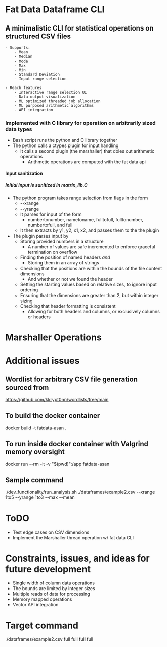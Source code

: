 # Fat Data Dataframe CLI
## A minimalistic CLI for statistical operations on structured CSV files
    - Supports:
        - Mean
        - Median
        - Mode
        - Max
        - Min
        - Standard Deviation
        - Input range selection

    - Reach features
        - Interactive range selection UI
        - Data output visualization 
        - ML optimized threaded job allocation
        - ML purposed arithmetic algorithms
        - API integration

### Implemented with C library for operation on arbitrarily sized data types
- Bash script runs the python and C library together
- The python calls a ctypes plugin for input handling
    - It calls a second plugin (the marshaller) that doles out arithmetic operations
        - Arithmetic operations are computed with the fat data api

#### Input sanitization

##### Initial input is sanitized in matrix_lib.C
<!-- ###### How are we sanitizing input? -->
- The python program takes range selection from flags in the form
    - --xrange
    - --yrange
    - It parses for input of the form
        - numbertonumber, nametoname, fulltofull, fulltonumber, numbertofull, and full
    - It then extracts by y1, y2, x1, x2, and passes them to the the plugin
- The plugin parses input by 
    - Storing provided numbers in a structure
        - A number of values are safe incremented to enforce graceful termination on overflow
    - Finding the position of named headers *and*
        - Storing them in an array of strings
    - Checking that the positions are within the bounds of the file content dimensions
        - And whether or not we found the header
    - Setting the starting values based on relative sizes, to ignore input ordering
    - Ensuring that the dimensions are greater than 2, but within integer sizing
    - Checking that header formatting is consistent
        - Allowing for both headers and columns, or exclusively columns or headers

# Marshaller Operations

# Additional issues
## Wordlist for arbitrary CSV file generation sourced from 
https://github.com/kkrypt0nn/wordlists/tree/main 

## To build the docker container
docker build -t fatdata-asan .

## To run inside docker container with Valgrind memory oversight
docker run --rm -it -v "$(pwd)":/app fatdata-asan

## Sample command
./dev_functionality/run_analysis.sh ./dataframes/example2.csv --xrange 1to5 --yrange 1to3 --max --mean

# ToDO
- Test edge cases on CSV dimensions
- Implement the Marshaller thread operation w/ fat data CLI

# Constraints, issues, and ideas for future development
- Single width of column data operations
- The bounds are limited by integer sizes
- Multiple reads of data for processing
- Memory mapped operations
- Vector API integration

# Target command
./dataframes/example2.csv full full full full


